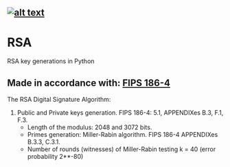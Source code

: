 [![alt text](https://img.shields.io/badge/python-3.8-red)](https://python.org)
---
# RSA
RSA key generations in Python 

Made in accordance with: [FIPS 186-4](https://csrc.nist.gov/publications/detail/fips/186/4/final) 
---
The RSA Digital Signature Algorithm:

1. Public and Private keys generation. FIPS 186-4: 5.1, APPENDIXes B.3, F.1, F.3.
    - Length of the modulus: 2048 and 3072 bits.
    - Primes generation: Miller-Rabin algorithm. FIPS 186-4 APPENDIXes B.3.3, C.3.1.
    - Number of rounds (witnesses) of Miller-Rabin testing k = 40 (error probability 2**-80)
